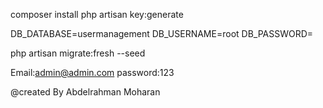 composer install
php artisan key:generate

DB_DATABASE=usermanagement
DB_USERNAME=root
DB_PASSWORD=

php artisan   migrate:fresh --seed

Email:admin@admin.com
password:123

@created By Abdelrahman Moharan

